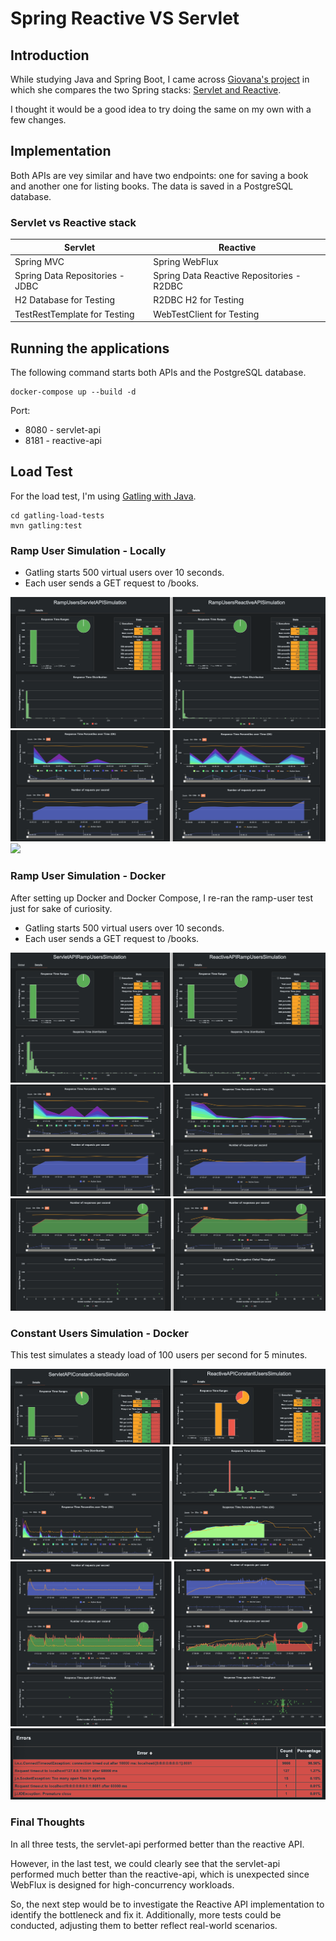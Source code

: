 # Spring Reactive VS Servlet

## Introduction

While studying Java and Spring Boot, I came across [Giovana's project](https://github.com/giuliana-bezerra/spring-reactive) in which she compares the two Spring stacks: [Servlet and Reactive](https://spring.io/reactive).

I thought it would be a good idea to try doing the same on my own with a few changes.

## Implementation

Both APIs are vey similar and have two endpoints: one for saving a book and another one for listing books.
The data is saved in a PostgreSQL database.

### Servlet vs Reactive stack

| Servlet                         | Reactive                                  |
|---------------------------------|-------------------------------------------|
| Spring MVC                      | Spring WebFlux                            | 
| Spring Data Repositories - JDBC | Spring Data Reactive Repositories - R2DBC |
| H2 Database for Testing         | R2DBC H2 for Testing                      |
| TestRestTemplate for Testing    | WebTestClient for Testing                 |

## Running the applications

The following command starts both APIs and the PostgreSQL database.
```shell
docker-compose up --build -d
```

Port:
- 8080 - servlet-api
- 8181 - reactive-api
## Load Test

For the load test, I'm using [Gatling with Java](https://docs.gatling.io/tutorials/scripting-intro/).

```shell
cd gatling-load-tests
mvn gatling:test
```

### Ramp User Simulation - Locally

- Gatling starts 500 virtual users over 10 seconds.
- Each user sends a GET request to /books.

![](gatling-load-tests/screenshots/ramp_users_1.png)
![](gatling-load-tests/screenshots/ramp_users_2.png)
![](gatling-load-tests/screenshots/ramp_users_3.png)


### Ramp User Simulation - Docker

After setting up Docker and Docker Compose, I re-ran the ramp-user test just for sake of curiosity.

- Gatling starts 500 virtual users over 10 seconds.
- Each user sends a GET request to /books.

![](gatling-load-tests/screenshots/ramp_users_docker_1.png)
![](gatling-load-tests/screenshots/ramp_users_docker_2.png)
![](gatling-load-tests/screenshots/ramp_users_docker_3.png)


### Constant Users Simulation - Docker

This test simulates a steady load of 100 users per second for 5 minutes.

![](gatling-load-tests/screenshots/constant_users_docker_1.png)
![](gatling-load-tests/screenshots/constant_users_docker_2.png)
![](gatling-load-tests/screenshots/constant_users_docker_3.png)
![](gatling-load-tests/screenshots/constant_users_docker_4.png)

### Final Thoughts

In all three tests, the servlet-api performed better than the reactive API.

However, in the last test, we could clearly see that the servlet-api performed much better than the reactive-api, which is unexpected since WebFlux is designed for high-concurrency workloads.

So, the next step would be to investigate the Reactive API implementation to identify the bottleneck and fix it.
Additionally, more tests could be conducted, adjusting them to better reflect real-world scenarios.






